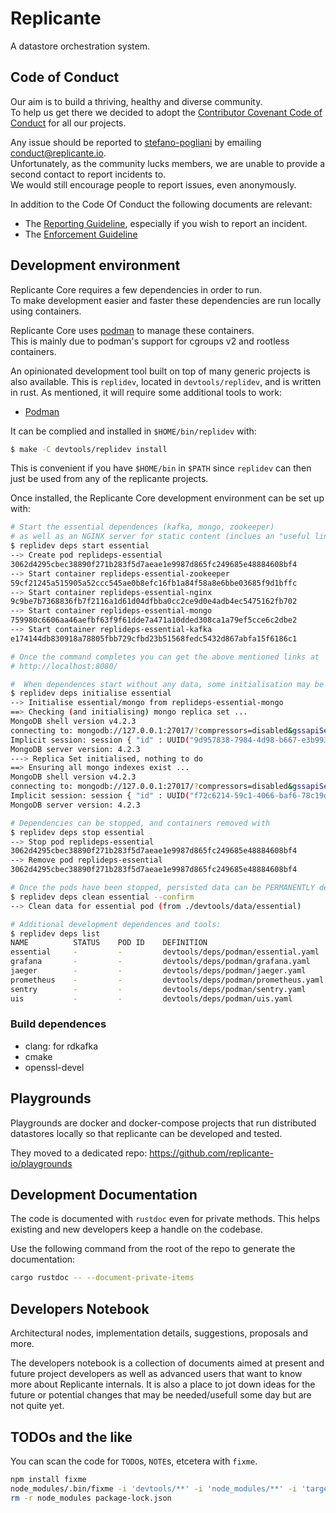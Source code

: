 # Replicante
A datastore orchestration system.


## Code of Conduct
Our aim is to build a thriving, healthy and diverse community.  
To help us get there we decided to adopt the [Contributor Covenant Code of Conduct](https://www.contributor-covenant.org/)
for all our projects.

Any issue should be reported to [stefano-pogliani](https://github.com/stefano-pogliani)
by emailing [conduct@replicante.io](mailto:conduct@replicante.io).  
Unfortunately, as the community lucks members, we are unable to provide a second contact to report incidents to.  
We would still encourage people to report issues, even anonymously.

In addition to the Code Of Conduct the following documents are relevant:

  * The [Reporting Guideline](https://www.replicante.io/conduct/reporting), especially if you wish to report an incident.
  * The [Enforcement Guideline](https://www.replicante.io/conduct/enforcing)


## Development environment
Replicante Core requires a few dependencies in order to run.  
To make development easier and faster these dependencies are run locally using containers.

Replicante Core uses [podman](https://podman.io/) to manage these containers.  
This is mainly due to podman's support for cgroups v2 and rootless containers.

An opinionated development tool built on top of many generic projects is also available.
This is `replidev`, located in `devtools/replidev`, and is written in rust.
As mentioned, it will require some additional tools to work:

  * [Podman](https://podman.io/)

It can be complied and installed in `$HOME/bin/replidev` with:

```bash
$ make -C devtools/replidev install
```

This is convenient if you have `$HOME/bin` in `$PATH` since `replidev`
can then just be used from any of the replicante projects.

Once installed, the Replicante Core development environment can be set up with:

```bash
# Start the essential dependences (kafka, mongo, zookeeper)
# as well as an NGINX server for static content (inclues an "useful links" page).
$ replidev deps start essential
--> Create pod replideps-essential
3062d4295cbec38890f271b283f5d7aeae1e9987d865fc249685e48884608bf4
--> Start container replideps-essential-zookeeper
59cf21245a515905a52ccc545ae0b8efc16fb1a84f58a8e6bbe03685f9d1bffc
--> Start container replideps-essential-nginx
9c9be7b7368836fb7f2116a1d61d04dfbba0cc2ce9d0e4adb4ec5475162fb702
--> Start container replideps-essential-mongo
759980c6606aa46aefbf63f9f61dde7a471a10dded308ca1a79ef5cce6c2dbe2
--> Start container replideps-essential-kafka
e174144db830918a78805fbb729cfbd23b51568fedc5432d867abfa15f6186c1

# Once the command completes you can get the above mentioned links at
# http://localhost:8080/

#  When dependences start without any data, some initialisation may be required.
$ replidev deps initialise essential
--> Initialise essential/mongo from replideps-essential-mongo
==> Checking (and initialising) mongo replica set ...
MongoDB shell version v4.2.3
connecting to: mongodb://127.0.0.1:27017/?compressors=disabled&gssapiServiceName=mongodb
Implicit session: session { "id" : UUID("9d957838-7984-4d98-b667-e3b9937fb0d5") }
MongoDB server version: 4.2.3
---> Replica Set initialised, nothing to do
==> Ensuring all mongo indexes exist ...
MongoDB shell version v4.2.3
connecting to: mongodb://127.0.0.1:27017/?compressors=disabled&gssapiServiceName=mongodb
Implicit session: session { "id" : UUID("f72c6214-59c1-4066-baf6-78c19d61606d") }
MongoDB server version: 4.2.3

# Dependencies can be stopped, and containers removed with
$ replidev deps stop essential
--> Stop pod replideps-essential
3062d4295cbec38890f271b283f5d7aeae1e9987d865fc249685e48884608bf4
--> Remove pod replideps-essential
3062d4295cbec38890f271b283f5d7aeae1e9987d865fc249685e48884608bf4

# Once the pods have been stopped, persisted data can be PERMANENTLY deleted with
$ replidev deps clean essential --confirm
--> Clean data for essential pod (from ./devtools/data/essential)

# Additional development dependences and tools:
$ replidev deps list
NAME          STATUS    POD ID    DEFINITION   
essential     -         -         devtools/deps/podman/essential.yaml   
grafana       -         -         devtools/deps/podman/grafana.yaml   
jaeger        -         -         devtools/deps/podman/jaeger.yaml   
prometheus    -         -         devtools/deps/podman/prometheus.yaml   
sentry        -         -         devtools/deps/podman/sentry.yaml   
uis           -         -         devtools/deps/podman/uis.yaml
```


### Build dependences

  * clang: for rdkafka
  * cmake
  * openssl-devel


## Playgrounds
Playgrounds are docker and docker-compose projects that run distributed
datastores locally so that replicante can be developed and tested.

They moved to a dedicated repo: https://github.com/replicante-io/playgrounds


## Development Documentation
The code is documented with `rustdoc` even for private methods.
This helps existing and new developers keep a handle on the codebase.

Use the following command from the root of the repo to generate the documentation:
```bash
cargo rustdoc -- --document-private-items
```


## Developers Notebook
Architectural nodes, implementation details, suggestions, proposals and more.

The developers notebook is a collection of documents aimed at present and future project developers
as well as advanced users that want to know more about Replicante internals.
It is also a place to jot down ideas for the future or potential changes that may be
needed/usefull some day but are not quite yet.


## TODOs and the like
You can scan the code for `TODO`s, `NOTE`s, etcetera with `fixme`.

```bash
npm install fixme
node_modules/.bin/fixme -i 'devtools/**' -i 'node_modules/**' -i 'target/**' '**/*.rs'
rm -r node_modules package-lock.json
```
